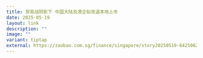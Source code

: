 ```yaml
---
title: 贸易战阴影下 中国大陆及港企拟改道本地上市
date: 2025-05-19
layout: link
description: ""
image: ""
variant: tiptap
external: https://zaobao.com.sg/finance/singapore/story20250519-6425062
---
```

